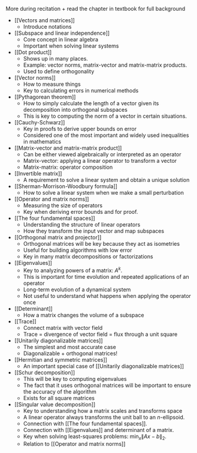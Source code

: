 
More during recitation + read the chapter in textbook for full background

- [[Vectors and matrices]]
	- Introduce notations
- [[Subspace and linear independence]]
	- Core concept in linear algebra
	- Important when solving linear systems
- [[Dot product]]
	- Shows up in many places.
	- Example: vector norms, matrix-vector and matrix-matrix products.
	- Used to define orthogonality
- [[Vector norms]]
	- How to measure things
	- Key to calculating errors in numerical methods
- [[Pythagorean theorem]]
	- How to simply calculate the length of a vector given its decomposition into orthogonal subspaces
	- This is key to computing the norm of a vector in certain situations.
- [[Cauchy-Schwarz]]
	- Key in proofs to derive upper bounds on error
	- Considered one of the most important and widely used inequalities in mathematics
- [[Matrix-vector and matrix-matrix product]]
	- Can be either viewed algebraically or interpreted as an operator
	- Matrix-vector: applying a linear operator to transform a vector
	- Matrix-matrix: operator composition
- [[Invertible matrix]]
	- A requirement to solve a linear system and obtain a unique solution
- [[Sherman-Morrison-Woodbury formula]]
	- How to solve a linear system when we make a small perturbation
- [[Operator and matrix norms]]
	- Measuring the size of operators
	- Key when deriving error bounds and for proof.
- [[The four fundamental spaces]]
	- Understanding the structure of linear operators
	- How they transform the input vector and map subspaces
- [[Orthogonal matrix and projector]]
	- Orthogonal matrices will be key because they act as isometries
	- Useful for building algorithms with low error
	- Key in many matrix decompositions or factorizations
- [[Eigenvalues]]
	- Key to analyzing powers of a matrix: $A^k$.
	- This is important for time evolution and repeated applications of an operator
	- Long-term evolution of a dynamical system
	- Not useful to understand what happens when applying the operator once
- [[Determinant]]
	- How a matrix changes the volume of a subspace
- [[Trace]]
	- Connect matrix with vector field
	- Trace = divergence of vector field = flux through a unit square
- [[Unitarily diagonalizable matrices]]
	- The simplest and most accurate case
	- Diagonalizable + orthogonal matrices!
- [[Hermitian and symmetric matrices]]
	- An important special case of [[Unitarily diagonalizable matrices]]
- [[Schur decomposition]]
	- This will be key to computing eigenvalues
	- The fact that it uses orthogonal matrices will be important to ensure the accuracy of the algorithm
	- Exists for all square matrices
- [[Singular value decomposition]]
	- Key to understanding how a matrix scales and transforms space
	- A linear operator always transforms the unit ball to an $n$-ellipsoid.
	- Connection with [[The four fundamental spaces]].
	- Connection with [[Eigenvalues]] and determinant of a matrix.
	- Key when solving least-squares problems: $\min_x \|Ax-b\|_2$.
	- Relation to [[Operator and matrix norms]]